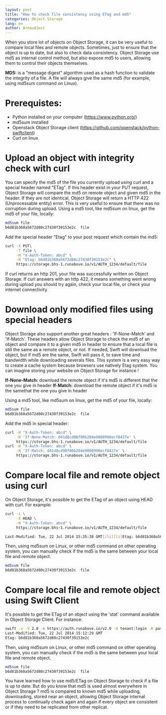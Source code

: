 ```yaml
---
layout: post
title: "How to check file consistency using ETag and md5"
categories: Object-Storage
lang: en
author: ArnaudJost
---
```


When you store lot of objects on Object Storage, it can be very useful to compare local files and remote objects. Sometimes, just to ensure that the object is up to date, but also to check data consistency. Object Storage use md5 as internal control method, but also expose md5 to users, allowing them to control their objects themselves.


__MD5:__ is a "message digest" algorithm used as a hash function to validate the integrity of a file. A file will always give the same md5 (for example, using md5sum command on Linux).

# Prerequistes:

 * Python installed on your computer (https://www.python.org/)
 * md5sum installed
 * Openstack Object Storage client (https://github.com/openstack/python-swiftclient)
 * Curl on linux

# Upload an object with integrity check with curl

You can specify the md5 of the file you currently upload using curl and a special header named  "ETag". If this header exist in your PUT request, Object Storage will compare the md5 on remote object and given md5 in the header. If they are not identical, Object Storage will return a HTTP 422 (Unprocessable entity) error. This is very useful to ensure that there was no corruption during upload.
Using a md5 tool, like md5sum on linux, get the md5 of your file, locally:

```bash
md5sum file
b6d81b360a5672d80c27430f39153e2c  file
```

Add the special header "Etag" to your post request which contain the md5:

```bash
curl -X PUT\
     -T file \
     -H "X-Auth-Token: abcd" \
     -H "Etag: b6d81b360a5672d80c27430f39153e2c" \
     https://storage.bhs-1.runabove.io/v1/AUTH_1234/default/file
```

If curl returns an http 201, your file was successfully written on Object Storage. If curl answers with an http 422, it means something went wrong during upload you should try again, check your local file, or check your internet connectivity.

# Download only modified files using special headers

Object Storage also support another great headers : 'If-None-Match' and 'If-Match'. These headers allow Object Storage to check the md5 of an object and compare it to a given md5 in header to ensure that a local file is still the same as a remote object, or not. If needed, Swift will download the object, but if md5 are the same, Swift will pass it, to save time and bandwidth while downloading severals files.
This system is a very easy way to create a cache system because browsers use natively Etag system. You can imagine storing your website on Object Storage for instance !

__If-None-Match:__ download the remote object if it's md5 is different that the one you give in header
__If-Match:__ download the remote object if it's md5 is the samethat the one you give in header

Using a md5 tool, like md5sum on linux, get the md5 of your file, locally:

```bash
md5sum file
b6d81b360a5672d80c27430f39153e2c  file
```

Add the md5 in special header:

```bash
curl -H "X-Auth-Token: abcd" \
     -H 'If-None-Match: d41d8cd98f00b204e9800998ecf8427e' \
     https://storage.bhs-1.runabove.io/v1/AUTH_1234/default/file
curl -H "X-Auth-Token: abcd" \
     -H 'If-Match: d41d8cd98f00b204e9800998ecf8427e' \
     https://storage.bhs-1.runabove.io/v1/AUTH_1234/default/file
```

# Compare local file and remote object using curl

On Object Storage, it's possible to get the ETag of an object using HEAD with curl. For example:

```bash
curl -i \
     -X HEAD \
     -H "X-Auth-Token: abcd" \
     https://storage.bhs-1.runabove.io/v1/AUTH_1234/default/file

Last-Modified: Tue, 22 Jul 2014 15:35:38 GMT[/li][li]Etag: b6d81b360a5672d80c27430f39153e2c
```

Then, using md5sum on Linux, or other md5 command on other operating system, you can manually check if the md5 is the same between your local file and remote object.

```bash
md5sum file
b6d81b360a5672d80c27430f39153e2c  file
```

# Compare local file and remote object using Swift Client

It's possible to get the ETag of an object using the 'stat' command available in Object Storage Client. For instance:

```bash
swift -v -V 2.0 -A https://auth.runabove.io/v2.0 -U tenant:login -K password stat container/file
Last-Modified: Tue, 22 Jul 2014 15:12:29 GMT
Etag: b6d81b360a5672d80c27430f39153e2c
```

Then, using md5sum on Linux, or other md5 command on other operating system, you can manually check if the md5 is the same between your local file and remote object.

```bash
md5sum file
b6d81b360a5672d80c27430f39153e2c  file
```

You have learned how to use md5/ETag on Object Storage to check if a file is up to date. But do you know that md5 is used almost everywhere in Object Storage ? md5 is compared to known md5 while uploading, downloading, stored near an object, allowing Object Storage internal process to continually check again and again if every object are consistent or if they need to be replicated from other replicat.
